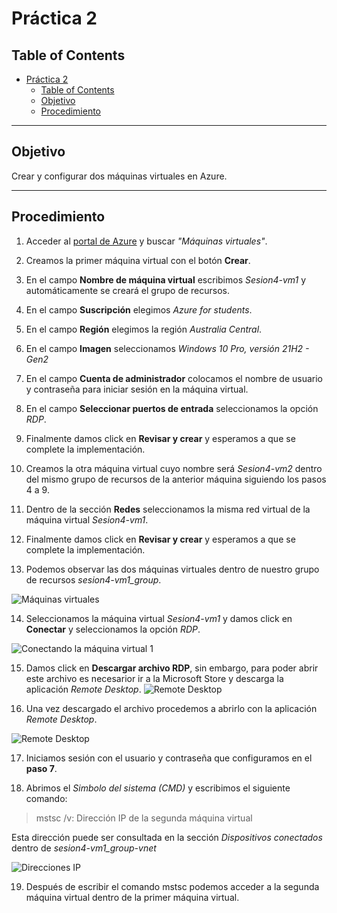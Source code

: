 # Práctica 2

## Table of Contents
- [Práctica 2](#práctica-2)
  - [Table of Contents](#table-of-contents)
  - [Objetivo](#objetivo)
  - [Procedimiento](#procedimiento)

---
## Objetivo
Crear y configurar dos máquinas virtuales en Azure.

---
## Procedimiento

1. Acceder al [portal de Azure](portal.azure.com) y buscar _"Máquinas virtuales"_.
2. Creamos la primer máquina virtual con el botón **Crear**.
3. En el campo **Nombre de máquina virtual** escribimos _Sesion4-vm1_ y automáticamente se creará el grupo de recursos.

4. En el campo **Suscripción** elegimos _Azure for students_.

5. En el campo **Región** elegimos la región _Australia Central_.
6. En el campo **Imagen** seleccionamos _Windows 10 Pro, versión 21H2 - Gen2_
7. En el campo **Cuenta de administrador** colocamos el nombre de usuario y contraseña para iniciar sesión en la máquina virtual.

8. En el campo **Seleccionar puertos de entrada** seleccionamos la opción _RDP_.

9. Finalmente damos click en **Revisar y crear** y esperamos a que se complete la implementación.
10. Creamos la otra máquina virtual cuyo nombre será _Sesion4-vm2_ dentro del mismo grupo de recursos de la anterior máquina siguiendo los pasos 4 a 9. 
11. Dentro de la sección **Redes** seleccionamos la misma red virtual de la máquina virtual _Sesion4-vm1_. 
12. Finalmente damos click en **Revisar y crear** y esperamos a que se complete la implementación.
13. Podemos observar las dos máquinas virtuales dentro de nuestro grupo de recursos _sesion4-vm1_group_.

![Máquinas virtuales](imgs/01.png)

14. Seleccionamos la máquina virtual  _Sesion4-vm1_ y damos click en **Conectar** y seleccionamos la opción _RDP_. 

![Conectando la máquina virtual 1](imgs/02.png)

15. Damos click en **Descargar archivo RDP**, sin embargo, para poder abrir este archivo es necesarior ir a la Microsoft Store y descarga la aplicación _Remote Desktop_.
![Remote Desktop](imgs/03.png)

16. Una vez descargado el archivo procedemos a abrirlo con la aplicación _Remote Desktop_.

![Remote Desktop](imgs/04.png)

17. Iniciamos sesión con el usuario y contraseña que configuramos en el **paso 7**.

18. Abrimos el _Simbolo del sistema (CMD)_ y escribimos el siguiente comando:
>
>mstsc /v: Dirección IP de la segunda máquina virtual
>

Esta dirección puede ser consultada en la sección _Dispositivos conectados_ dentro de _sesion4-vm1_group-vnet_

![Direcciones IP](imgs/05.png)

19. Después de escribir el comando mstsc podemos acceder a la segunda máquina virtual dentro de la primer máquina virtual.








